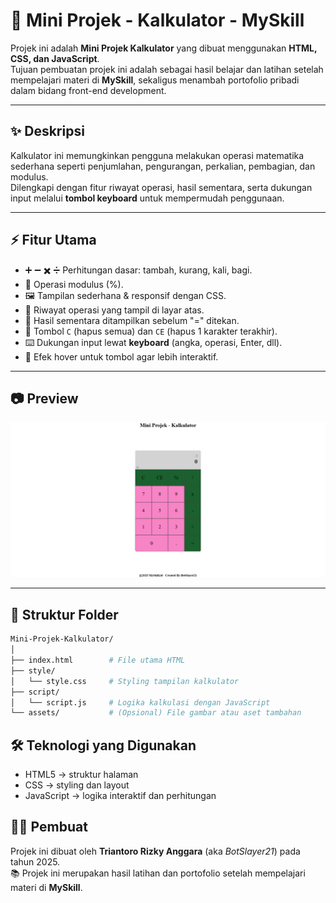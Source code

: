 # 🧮 Mini Projek - Kalkulator - MySkill

Projek ini adalah **Mini Projek Kalkulator** yang dibuat menggunakan **HTML, CSS, dan JavaScript**.  
Tujuan pembuatan projek ini adalah sebagai hasil belajar dan latihan setelah mempelajari materi di **MySkill**, sekaligus menambah portofolio pribadi dalam bidang front-end development.

---

## ✨ Deskripsi

Kalkulator ini memungkinkan pengguna melakukan operasi matematika sederhana seperti penjumlahan, pengurangan, perkalian, pembagian, dan modulus.  
Dilengkapi dengan fitur riwayat operasi, hasil sementara, serta dukungan input melalui **tombol keyboard** untuk mempermudah penggunaan.

---

## ⚡ Fitur Utama

- ➕ ➖ ✖️ ➗ Perhitungan dasar: tambah, kurang, kali, bagi.  
- 🧮 Operasi modulus (%).  
- 🖼️ Tampilan sederhana & responsif dengan CSS.  
- 🧾 Riwayat operasi yang tampil di layar atas.  
- 🔄 Hasil sementara ditampilkan sebelum "=" ditekan.  
- 🧹 Tombol `C` (hapus semua) dan `CE` (hapus 1 karakter terakhir).  
- ⌨️ Dukungan input lewat **keyboard** (angka, operasi, Enter, dll).  
- 🎨 Efek hover untuk tombol agar lebih interaktif.

---

## 📷 Preview

![Preview Kalkulator](https://github.com/BotSlayer21/Mini-Project-Calculator/blob/main/Previrew-Project-Calculator.png)

---

## 📂 Struktur Folder

```bash
Mini-Projek-Kalkulator/
│
├── index.html        # File utama HTML
├── style/
│   └── style.css     # Styling tampilan kalkulator
├── script/
│   └── script.js     # Logika kalkulasi dengan JavaScript
└── assets/           # (Opsional) File gambar atau aset tambahan
```

## 🛠️ Teknologi yang Digunakan
- HTML5 → struktur halaman
- CSS → styling dan layout
- JavaScript → logika interaktif dan perhitungan

## 👨‍💻 Pembuat
Projek ini dibuat oleh **Triantoro Rizky Anggara** (aka *BotSlayer21*) pada tahun 2025.  
📚 Projek ini merupakan hasil latihan dan portofolio setelah mempelajari materi di **MySkill**.
